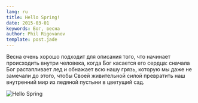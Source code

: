 ```yaml
---
lang: ru
title: Hello Spring!
date: 2015-03-01
keywords: Бог, весна
author: Phil Rigovanov
template: post.jade
---
```


Весна очень хорошо подходит для описания того, что начинает происходить внутри человека, когда Бог касается его сердца: сначала Бог растапливает лед и обнажает всю нашу грязь, которую мы даже не замечали до этого, чтобы Своей живительной силой превратить наш внутренний мир из ледяной пустыни в цветущий сад.

![Hello Spring](/images/blog/hello-spring.jpg)
